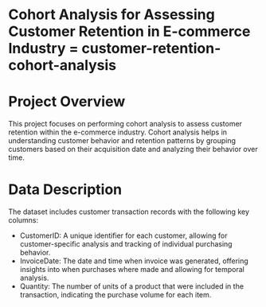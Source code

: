 # Cohort Analysis for Assessing Customer Retention in E-commerce Industry = customer-retention-cohort-analysis

# Project Overview
This project focuses on performing cohort analysis to assess customer retention within the e-commerce industry. Cohort analysis helps in understanding customer behavior and retention patterns by grouping customers based on their acquisition date and analyzing their behavior over time.

# Data Description
The dataset includes customer transaction records with the following key columns:
- CustomerID: A unique identifier for each customer, allowing for customer-specific analysis and tracking of individual purchasing behavior.
- InvoiceDate: The date and time when invoice was generated, offering insights into when purchases where made and allowing for temporal analysis.
- Quantity: The number of units of a product that were included in the transaction, indicating the purchase volume for each item.

  
